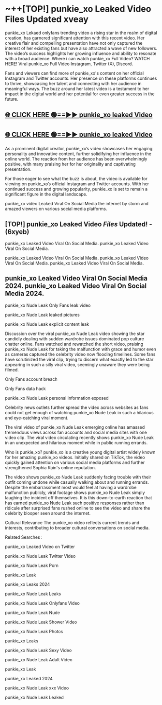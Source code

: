 # ~++[TOP!] punkie_xo Leaked Video Files Updated xveay

 punkie_xo Lekaed onlyfans trending video a rising star in the realm of digital creation, has garnered significant attention with this recent video. Her creative flair and compelling presentation have not only captured the interest of her existing fans but have also attracted a wave of new followers. The video’s success highlights her growing influence and ability to resonate with a broad audience.
Where i can watch  punkie_xo Full Video? WATCH HERE! Viral  punkie_xo Full Video Instagram, Twitter (X), Discord.


Fans and viewers can find more of  punkie_xo's content on her official Instagram and Twitter accounts. Her presence on these platforms continues to thrive, showcasing her talent and connecting with her audience in meaningful ways. The buzz around her latest video is a testament to her impact in the digital world and her potential for even greater success in the future.


## [🌐 CLICK HERE 🟢==►►  punkie_xo leaked Video ](https://onlyclips.site?title=punkie_xo&ref=git)

## [🌐 CLICK HERE 🟢==►►  punkie_xo leaked Video ](https://onlyclips.site?title=punkie_xo&ref=git)


As a prominent digital creator,  punkie_xo’s video showcases her engaging personality and innovative content, further solidifying her influence in the online world. The reaction from her audience has been overwhelmingly positive, with many praising her for her originality and captivating presentation.

For those eager to see what the buzz is about, the video is available for viewing on  punkie_xo’s official Instagram and Twitter accounts. With her continued success and growing popularity,  punkie_xo is set to remain a significant figure in the digital landscape.


  punkie_xo video Leaked Viral On Social Media the internet by storm and amazed viewers on various social media platforms.


## [TOP!]  punkie_xo Leaked Video *Files* Updated! - (6xyeb) 

 punkie_xo Leaked Video Viral On Social Media. punkie_xo Leaked Video Viral On Social Media.

 punkie_xo Leaked Video Viral On Social Media. punkie_xo Leaked Video Viral On Social Media. punkie_xo Leaked Video Viral On Social Media.


##  punkie_xo Leaked Video Viral On Social Media 2024. punkie_xo Leaked Video Viral On Social Media 2024.
 punkie_xo Nude Leak Only Fans leak video

 punkie_xo Nude Leak leaked pictures

 punkie_xo Nude Leak explicit content leak

Discussion over the viral  punkie_xo Nude Leak video showing the star candidly dealing with sudden wardrobe issues dominated pop culture chatter online. Fans watched and rewatched the short video, praising  punkie_xo Nude Leak for taking the malfunction with grace and humor even as cameras captured the celebrity video now flooding timelines. Some fans have scrutinized the viral clip, trying to discern what exactly led to the star appearing in such a silly viral video, seemingly unaware they were being filmed.


Only Fans account breach

Only Fans data hack

 punkie_xo Nude Leak personal information exposed

Celebrity news outlets further spread the video across websites as fans could not get enough of watching  punkie_xo Nude Leak in such a hilarious and eye-catching viral moment.


The viral video of  punkie_xo Nude Leak emerging online has amassed tremendous views across fan accounts and social media sites with one video clip. The viral video circulating recently shows  punkie_xo Nude Leak in an unexpected and hilarious moment while in public running errands.


Who is  punkie_xo?  punkie_xo is a creative young digital artist widely known for her amazing  punkie_xo videos. Initially shared on TikTok, the video quickly gained attention on various social media platforms and further strengthened Sophia Rain's online reputation.

The video shows  punkie_xo Nude Leak suddenly facing trouble with their outfit coming undone while casually walking about and running errands. Despite the embarrassment most would feel at having a wardrobe malfunction publicly, viral footage shows  punkie_xo Nude Leak simply laughing the incident off themselves. It is this down-to-earth reaction that has earned  punkie_xo Nude Leak such positive responses rather than ridicule after surprised fans rushed online to see the video and share the celebrity blooper seen around the internet.

Cultural Relevance The  punkie_xo video reflects current trends and interests, contributing to broader cultural conversations on social media.

Related Searches :

 punkie_xo Leaked Video on Twitter

 punkie_xo Nude Leak Twitter Video

 punkie_xo Nude Leak Porn

 punkie_xo Leak 

 punkie_xo Leaks 2024

 punkie_xo Nude Leak Leaks

 punkie_xo Nude Leak Onlyfans Video

 punkie_xo Nude Leak Nude

 punkie_xo Nude Leak Shower Video

 punkie_xo Nude Leak Photos

 punkie_xo Leaks

 punkie_xo Nude Leak Sexy Video

 punkie_xo Nude Leak Adult Video

 punkie_xo Leak

 punkie_xo Leaked 2024

 punkie_xo Nude Leak xxx Video

 punkie_xo Nude Leak Leaked